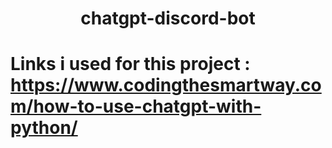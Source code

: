 <h1 align="center">chatgpt-discord-bot<h1>
  
  Links i used for this project : 
  https://www.codingthesmartway.com/how-to-use-chatgpt-with-python/

